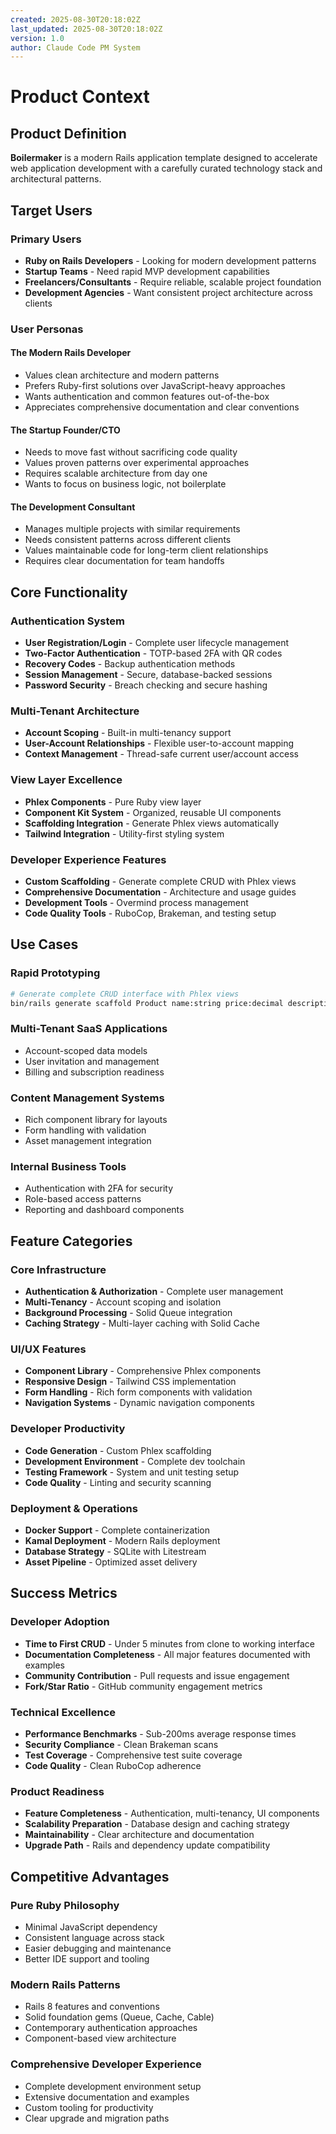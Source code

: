 ```yaml
---
created: 2025-08-30T20:18:02Z
last_updated: 2025-08-30T20:18:02Z
version: 1.0
author: Claude Code PM System
---
```


# Product Context

## Product Definition
**Boilermaker** is a modern Rails application template designed to accelerate web application development with a carefully curated technology stack and architectural patterns.

## Target Users

### Primary Users
- **Ruby on Rails Developers** - Looking for modern development patterns
- **Startup Teams** - Need rapid MVP development capabilities  
- **Freelancers/Consultants** - Require reliable, scalable project foundation
- **Development Agencies** - Want consistent project architecture across clients

### User Personas
#### The Modern Rails Developer
- Values clean architecture and modern patterns
- Prefers Ruby-first solutions over JavaScript-heavy approaches
- Wants authentication and common features out-of-the-box
- Appreciates comprehensive documentation and clear conventions

#### The Startup Founder/CTO
- Needs to move fast without sacrificing code quality
- Values proven patterns over experimental approaches
- Requires scalable architecture from day one
- Wants to focus on business logic, not boilerplate

#### The Development Consultant  
- Manages multiple projects with similar requirements
- Needs consistent patterns across different clients
- Values maintainable code for long-term client relationships
- Requires clear documentation for team handoffs

## Core Functionality

### Authentication System
- **User Registration/Login** - Complete user lifecycle management
- **Two-Factor Authentication** - TOTP-based 2FA with QR codes
- **Recovery Codes** - Backup authentication methods
- **Session Management** - Secure, database-backed sessions
- **Password Security** - Breach checking and secure hashing

### Multi-Tenant Architecture
- **Account Scoping** - Built-in multi-tenancy support
- **User-Account Relationships** - Flexible user-to-account mapping
- **Context Management** - Thread-safe current user/account access

### View Layer Excellence
- **Phlex Components** - Pure Ruby view layer
- **Component Kit System** - Organized, reusable UI components
- **Scaffolding Integration** - Generate Phlex views automatically
- **Tailwind Integration** - Utility-first styling system

### Developer Experience Features
- **Custom Scaffolding** - Generate complete CRUD with Phlex views
- **Comprehensive Documentation** - Architecture and usage guides
- **Development Tools** - Overmind process management
- **Code Quality Tools** - RuboCop, Brakeman, and testing setup

## Use Cases

### Rapid Prototyping
```bash
# Generate complete CRUD interface with Phlex views
bin/rails generate scaffold Product name:string price:decimal description:text
```

### Multi-Tenant SaaS Applications
- Account-scoped data models
- User invitation and management
- Billing and subscription readiness

### Content Management Systems  
- Rich component library for layouts
- Form handling with validation
- Asset management integration

### Internal Business Tools
- Authentication with 2FA for security
- Role-based access patterns
- Reporting and dashboard components

## Feature Categories

### Core Infrastructure
- **Authentication & Authorization** - Complete user management
- **Multi-Tenancy** - Account scoping and isolation
- **Background Processing** - Solid Queue integration
- **Caching Strategy** - Multi-layer caching with Solid Cache

### UI/UX Features
- **Component Library** - Comprehensive Phlex components
- **Responsive Design** - Tailwind CSS implementation
- **Form Handling** - Rich form components with validation
- **Navigation Systems** - Dynamic navigation components

### Developer Productivity
- **Code Generation** - Custom Phlex scaffolding
- **Development Environment** - Complete dev toolchain
- **Testing Framework** - System and unit testing setup
- **Code Quality** - Linting and security scanning

### Deployment & Operations
- **Docker Support** - Complete containerization
- **Kamal Deployment** - Modern Rails deployment
- **Database Strategy** - SQLite with Litestream
- **Asset Pipeline** - Optimized asset delivery

## Success Metrics

### Developer Adoption
- **Time to First CRUD** - Under 5 minutes from clone to working interface
- **Documentation Completeness** - All major features documented with examples
- **Community Contribution** - Pull requests and issue engagement
- **Fork/Star Ratio** - GitHub community engagement metrics

### Technical Excellence
- **Performance Benchmarks** - Sub-200ms average response times
- **Security Compliance** - Clean Brakeman scans
- **Test Coverage** - Comprehensive test suite coverage
- **Code Quality** - Clean RuboCop adherence

### Product Readiness
- **Feature Completeness** - Authentication, multi-tenancy, UI components
- **Scalability Preparation** - Database design and caching strategy
- **Maintainability** - Clear architecture and documentation
- **Upgrade Path** - Rails and dependency update compatibility

## Competitive Advantages

### Pure Ruby Philosophy
- Minimal JavaScript dependency
- Consistent language across stack
- Easier debugging and maintenance
- Better IDE support and tooling

### Modern Rails Patterns
- Rails 8 features and conventions
- Solid foundation gems (Queue, Cache, Cable)
- Contemporary authentication approaches
- Component-based view architecture

### Comprehensive Developer Experience
- Complete development environment setup
- Extensive documentation and examples
- Custom tooling for productivity
- Clear upgrade and migration paths